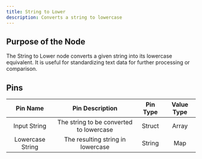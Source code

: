 ```yaml
---
title: String to Lower
description: Converts a string to lowercase
---
```


## Purpose of the Node
The String to Lower node converts a given string into its lowercase equivalent. It is useful for standardizing text data for further processing or comparison.

## Pins
| Pin Name | Pin Description | Pin Type | Value Type |
|:----------:|:-------------:|:------:|:------:|
| Input String | The string to be converted to lowercase | Struct | Array |
| Lowercase String | The resulting string in lowercase | String | Map |